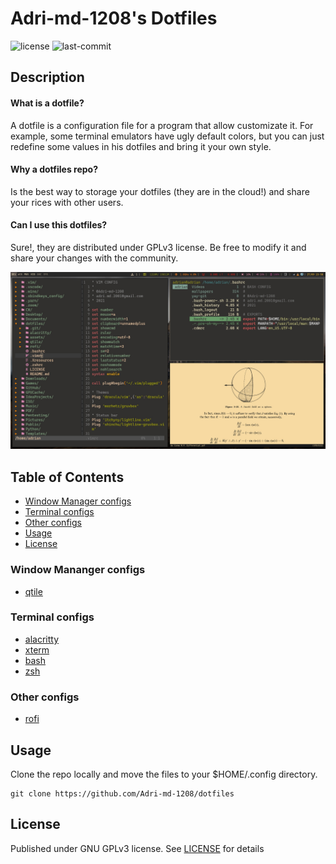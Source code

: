 # Adri-md-1208's Dotfiles
![license](https://img.shields.io/github/license/Adri-md-1208/dotfiles)
![last-commit](https://img.shields.io/github/last-commit/Adri-md-1208/dotfiles)
## Description
#### What is a dotfile? 
A dotfile is a configuration file for a program that allow customizate it. For example, some terminal emulators have ugly default colors, but you can just redefine some values in his dotfiles and bring it your own style.

#### Why a dotfiles repo?
Is the best way to storage your dotfiles (they are in the cloud!) and share your rices with other users. 

#### Can I use this dotfiles?
Sure!, they are distributed under GPLv3 license. Be free to modify it and share your changes with the community.

![screnshoot](assets/images/screenshot.png)

## Table of Contents
-    [Window Manager configs](#wmconfigs)
-    [Terminal configs](#termconfigs)
-    [Other configs](#otherconfigs)
-    [Usage](#usage)
-    [License](#license)

### Window Mananger configs
- [qtile](https://github.com/Adri-md-1208/dotfiles/tree/main/qtile/.config/qtile)

### Terminal configs
- [alacritty](https://github.com/Adri-md-1208/dotfiles/tree/main/alacritty/.config/alacritty)
- [xterm](https://github.com/Adri-md-1208/dotfiles/blob/main/.Xresources)
- [bash](https://github.com/Adri-md-1208/dotfiles/blob/main/.bashrc)
- [zsh](https://github.com/Adri-md-1208/dotfiles/blob/main/.zshrc)

### Other configs
- [rofi](https://github.com/Adri-md-1208/dotfiles/tree/main/rofi/.config/rofi)

## Usage
Clone the repo locally and move the files to your $HOME/.config directory.

    git clone https://github.com/Adri-md-1208/dotfiles

## License
Published under GNU GPLv3 license. See [LICENSE](https://github.com/Adri-md-1208/dotfiles/blob/main/LICENSE) for details
